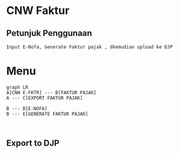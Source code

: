 # CNW Faktur
## Petunjuk Penggunaan



    Input E-Nofa, Generate Faktur pajak , dkemudian upload ke DJP
    

# Menu
```mermaid
graph LR
A[CNW E-FKTR] --- B[FAKTUR PAJAK]
A --- C[EXPORT FAKTUR PAJAK]

B --- D[E-NOFA]
B --- E[GENERATE FAKTUR PAJAK]
 


```

## Export to DJP
<!--stackedit_data:
eyJoaXN0b3J5IjpbLTIxMzU2OTg3NiwtODYxOTIwOTg1LDEyNT
I1NTU0MzBdfQ==
-->